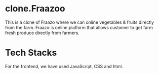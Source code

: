 # clone.Fraazoo
This is a clone of Fraazo where we can online vegetables & fruits directly from the farm. Fraazo is online platform that allows customer
to get farm fresh produce directly from farmers.

# Tech Stacks
For the frontend, we have used JavaScript, CSS and html.


<!-- 1 - starting page is index.html
2 - User can register.
3 - to see products, click on home "product" image
4 - functionalities are - sign in and sign up,checkout, payment,etc. -->

